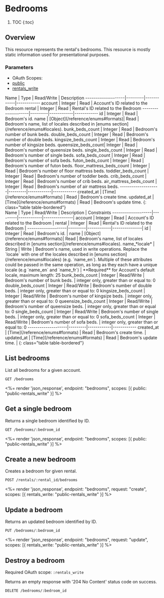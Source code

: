 # Bedrooms

1. TOC
   {:toc}

## Overview

This resource represents the rental's bedrooms. This resource is mostly static information used for presentational purposes.

### Parameters

<ul class="nav nav-pills" role="tablist">
  <li class="disabled"><a>OAuth Scopes:</a></li>
  <li class="active"><a href="#public" role="tab" data-toggle="pill">public</a></li>
  <li><a href="#rentals_write" role="tab" data-toggle="pill">rentals_write</a></li>
</ul>
<div class="tab-content" markdown="1">
  <div class="tab-pane active" id="public" markdown="1">
Name                | Type    | Read/Write | Description
--------------------|---------|------------|------------
account             | Integer | Read       | Account's ID related to the Bedroom
rental              | Integer | Read       | Rental's ID related to the Bedroom
--------------------|---------|------------|------------
id                  | Integer | Read       | Bedroom's id.
name                | [Object](/reference/enums#formats)| Read       | Bedroom's name, list of locales described in [enums section](/reference/enums#locales).
bunk_beds_count     | Integer | Read       | Bedroom's number of bunk beds.
double_beds_count   | Integer | Read       | Bedroom's number of double beds.
kingsize_beds_count | Integer | Read       | Bedroom's number of kingsize beds.
queensize_beds_count| Integer | Read       | Bedroom's number of queensize beds.
single_beds_count   | Integer | Read       | Bedroom's number of single beds.
sofa_beds_count     | Integer | Read       | Bedroom's number of sofa beds.
futon_beds_count              | Integer | Read | Bedroom's number of futon beds.
floor_mattress_beds_count     | Integer | Read | Bedroom's number of floor mattress beds. 
toddler_beds_count            | Integer | Read | Bedroom's number of toddler beds. 
crib_beds_count               | Integer | Read | Bedroom's number of crib beds.
air_mattress_beds_count       | Integer | Read | Bedroom's number of air mattress beds. 
--------------------|---------|------------|------------
created_at          | [Time](/reference/enums#formats) | Read       | Bedroom's create time.
updated_at          | [Time](/reference/enums#formats) | Read       | Bedroom's update time.
{: class="table table-bordered"}
  </div>
  <div class="tab-pane" id="rentals_write" markdown="1">
Name                | Type    | Read/Write | Description   | Constraints
--------------------|---------|------------|---------------|
account             | Integer | Read       | Account's ID related to the Bedroom |
rental              | Integer | Read       | Rental's ID related to the Bedroom |
--------------------|---------|------------|---------------|
id                  | Integer | Read       | Bedroom's id. |
name                | [Object](/reference/enums#formats)| Read | Bedroom's name, list of locales described in [enums section](/reference/enums#locales).
name_*locale*       | String  | Write      | Bedroom's name, used in write operations. Replace the `locale` with one of the  locales described in [enums section](/reference/enums#locales) (e.g. `name_en`). Multiple of these attributes could be passed in the same operation, as long as they each have a unique locale (e.g `name_en` and `name_fr`) | **Required** for Account's default locale, maximum length: 25
bunk_beds_count               | Integer | Read/Write | Bedroom's number of bunk beds. | integer only, greater than or equal to: 0
double_beds_count             | Integer | Read/Write | Bedroom's number of double beds. | integer only, greater than or equal to: 0
kingsize_beds_count           | Integer | Read/Write | Bedroom's number of kingsize beds. | integer only, greater than or equal to: 0
queensize_beds_count          | Integer | Read/Write | Bedroom's number of queensize beds. | integer only, greater than or equal to: 0
single_beds_count             | Integer | Read/Write | Bedroom's number of single beds. | integer only, greater than or equal to: 0
sofa_beds_count               | Integer | Read/Write | Bedroom's number of sofa beds. | integer only, greater than or equal to: 0
--------------------|---------|------------|------------
created_at          | [Time](/reference/enums#formats) | Read       | Bedroom's create time. |
updated_at          | [Time](/reference/enums#formats) | Read       | Bedroom's update time. |
{: class="table table-bordered"}
  </div>
</div>

## List bedrooms

List all bedrooms for a given account.

```
GET /bedrooms
```

<%= render 'json_response', endpoint: "bedrooms",
scopes: [{ public: "public-rentals_write" }] %>

## Get a single bedroom

Returns a single bedroom identified by ID.

```
GET /bedrooms/:bedroom_id
```

<%= render 'json_response', endpoint: "bedrooms",
scopes: [{ public: "public-rentals_write" }] %>

## Create a new bedroom

Creates a bedroom for given rental.

```
POST /rentals/:rental_id/bedrooms
```

<%= render 'json_response', endpoint: "bedrooms", request: "create",
scopes: [{ rentals_write: "public-rentals_write" }] %>

## Update a bedroom

Returns an updated bedroom identified by ID.

```
PUT /bedrooms/:bedroom_id
```

<%= render 'json_response', endpoint: "bedrooms", request: "update",
scopes: [{ rentals_write: "public-rentals_write" }] %>

## Destroy a bedroom

Required OAuth scope: `:rentals_write`

Returns an empty response with '204 No Content' status code on success.

```
DELETE /bedrooms/:bedroom_id
```
